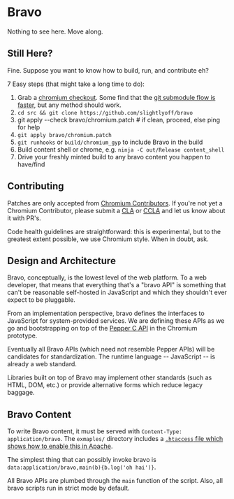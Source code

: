 # Bravo

Nothing to see here. Move along.

## Still Here?

Fine. Suppose you want to know how to build, run, and contribute eh?

7 Easy steps (that might take a long time to do):

 1. Grab a [chromium checkout](http://dev.chromium.org/developers/how-tos/get-the-code). Some find that the [git submodule flow is faster](https://code.google.com/p/chromium/wiki/UsingGitSubmodules), but any method should work.
 1. `cd src && git clone https://github.com/slightlyoff/bravo`
 1. git apply --check bravo/chromium.patch # if clean, proceed, else ping for help
 1. `git apply bravo/chromium.patch`
 1. `git runhooks` or `build/chromium_gyp` to include Bravo in the build
 1. Build content shell or chrome, e.g. `ninja -C out/Release content_shell`
 1. Drive your freshly minted build to any bravo content you happen to have/find

## Contributing

Patches are only accepted from [Chromium Contributors](http://dev.chromium.org/developers/contributing-code). If you're not yet a Chromium Contributor, please submit a [CLA](https://developers.google.com/open-source/cla/individual?csw=1) or [CCLA](https://developers.google.com/open-source/cla/corporate?csw=1) and let us know about it with PR's.

Code health guidelines are straightforward: this is experimental, but to the greatest extent possible, we use Chromium style. When in doubt, ask.

## Design and Architecture

Bravo, conceptually, is the lowest level of the web platform. To a web developer, that means that everything that's a "bravo API" is something that can't be reasonable self-hosted in JavaScript and which they shouldn't ever expect to be pluggable.

From an implementation perspective, bravo defines the interfaces to JavaScript for system-provided services. We are defining these APIs as we go and bootstrapping on top of the [Pepper C API](https://developers.google.com/native-client/pepperc/) in the Chromium prototype.

Eventually all Bravo APIs (which need not resemble Pepper APIs) will be candidates for standardization. The runtime language -- JavaScript -- is already a web standard.

Libraries built on top of Bravo may implement other standards (such as HTML, DOM, etc.) or provide alternative forms which reduce legacy baggage.

## Bravo Content

To write Bravo content, it must be served with `Content-Type: application/bravo`. The `exmaples/` directory includes a [`.htaccess` file which shows how to enable this in Apache](https://github.com/slightlyoff/bravo/blob/master/examples/.htaccess).

The simplest thing that can possibly invoke bravo is `data:application/bravo,main(b){b.log('oh hai')}`.

All Bravo APIs are plumbed through the `main` function of the script. Also, all bravo scripts run in strict mode by default.